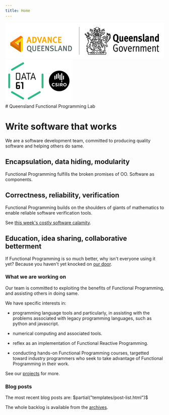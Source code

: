 ```yaml
---
title: Home
---
```


<div class="container-fluid">
  <div class="row">
  <div class="col-xs-12 col-md-6 advance-qld-logo-fp">
  <img alt="Advance Queensland" src="images/advance-queensland.jpg" id="advance-qld-logo" width="574.5" height="112.5px"/>
  </div>
  <div class="col-xs-12 col-md-6">
  <img class="data61-logo-fp" alt="Data61 logo" src="images/data61-logo_213x137.png" id="data61-logo"/>
  </div>
  </div>
</div>

<!-- <div class="landing-page advance-qld-logo"> -->
<!--   <img alt="Advance Queensland" src="images/advance-queensland.jpg" id="advance-qld-logo"/> -->
<!-- </div> -->
<!-- <div class="text-right"> -->
<!--   <img class="front-page-logo" alt="Data61 logo" src="images/data61-logo_213x137.png" id="data61-logo"/> -->
<!-- </div> -->

<div class="text-left">
# Queensland Functional Programming Lab
</div> 

<div class="jumbotron">
  <h1>Write software that works</h1>
  We are a software development team, committed to producing quality software and helping others do same.
</div>

<div class="page-header">
  <h2>Encapsulation, data hiding, modularity</h2>
</div>

Functional Programming fulfills the broken promises of OO. Software as components.

<div class="page-header">
  <h2>Correctness, reliability, verification</h2>
</div>
 
Functional Programming builds on the shoulders of giants of mathematics to enable reliable software verification tools.

See [this week's costly software calamity](./posts/2017-week-32-software-calamity/).
 
<div class="page-header">
  <h2>Education, idea sharing, collaborative betterment</h2>
</div>
 
If Functional Programming is so much better, why isn't everyone using it yet? Because you haven't yet knocked on [our door](./contact).

<div class="page-header">
  <h3>What we are working on</h3>
</div>

Our team is committed to exploiting the benefits of Functional Programming, and
assisting others in doing same.

We have specific interests in:

* programming language tools and particularly, in assisting with the problems
  associated with legacy programming languages, such as python and javascript.

* numerical computing and associated tools.

* reflex as an implementation of Functional Reactive Programming.

* conducting hands-on Functional Programming courses, targetted toward industry
programmers who seek to take advantage of Functional Programming in their work.

See our [projects](./projects) for more.

<div class="page-header">
  <h3>Blog posts</h3>
</div>

The most recent blog posts are:
$partial("templates/post-list.html")$

The whole backlog is available from the [archives](./archive).
